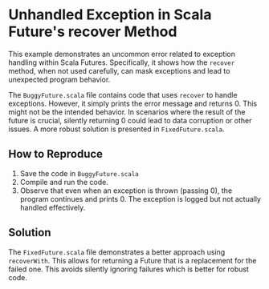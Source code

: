 # Unhandled Exception in Scala Future's recover Method

This example demonstrates an uncommon error related to exception handling within Scala Futures.  Specifically, it shows how the `recover` method, when not used carefully, can mask exceptions and lead to unexpected program behavior.

The `BuggyFuture.scala` file contains code that uses `recover` to handle exceptions. However, it simply prints the error message and returns 0. This might not be the intended behavior. In scenarios where the result of the future is crucial, silently returning 0 could lead to data corruption or other issues.  A more robust solution is presented in `FixedFuture.scala`.

## How to Reproduce
1. Save the code in `BuggyFuture.scala`
2. Compile and run the code.
3. Observe that even when an exception is thrown (passing 0), the program continues and prints 0.  The exception is logged but not actually handled effectively.

## Solution
The `FixedFuture.scala` file demonstrates a better approach using `recoverWith`. This allows for returning a Future that is a replacement for the failed one. This avoids silently ignoring failures which is better for robust code.